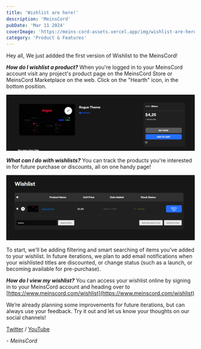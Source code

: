 ```yaml
---
title: 'Wishlist are here!'
description: 'MeinsCord'
pubDate: 'Mar 11 2024'
coverImage: 'https://meins-cord-assets.vercel.app/img/wishlist-are-here.png'
category: 'Product & Features'
---
```


Hey all,
We just addded the first version of Wishlist to the MeinsCord!

***How do I wishlist a product?***
When you're logged in to your MeinsCord account visit any project's product page on the MeinsCord Store or MeinsCord Marketplace on the web.
Click on the "Hearth" icon, in the bottom position.

![alt text](image.png)

***What can I do with wishlists?***
You can track the products you're interested in for future purchase or discounts, all on one handy page!

![alt text](image-1.png)

To start, we'll be adding filtering and smart searching of items you've added to your wishlist. In future iterations, we plan to add email notifications when your wishlisted titles are discounted, or change status (such as a launch, or becoming available for pre-purchase). 

***How do I view my wishlist?***
You can access your wishlist online by signing in to your MeinsCord account and heading over to [https://www.meinscord.com/wishlist](https://www.meinscord.com/wishlist)

We’re already planning some improvements for future iterations, but can always use your feedback. Try it out and let us know your thoughts on our social channels!

[Twitter](https://twitter.com/meinscord) / [YouTube](https://youtube.com/@meinscord)

*- MeinsCord*